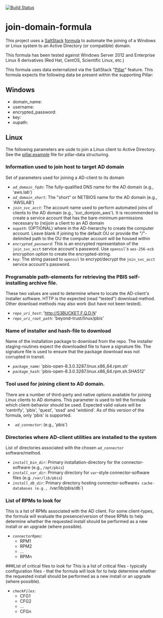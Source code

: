 [![Build Status](https://travis-ci.org/lorengordon/join-domain-formula.svg?branch=master)](https://travis-ci.org/lorengordon/join-domain-formula)


# join-domain-formula
This project uses a [SaltStack](http://saltstack.com/community/) [formula](https://docs.saltstack.com/en/latest/topics/development/conventions/formulas.html) to automate the joining of a Windows or Linux system to an Active Directory (or compatible) domain.

This formula has been tested against Windows Server 2012 and Enterprise Linux 6 derivatives (Red Hat, CentOS, Scientific Linux, etc.)

This formula uses data externalized via the SaltStack "[Pillar](https://docs.saltstack.com/en/latest/topics/pillar/)" feature. This formula expects the following data be present within the supporting Pillar:

## Windows
- domain_name:
- username:
- encrypted_password:
- key:
- oupath:

## Linux
The following parameters are usde to join a Linux client to Active Directory. See the [pillar.example](pillar.example) file for pillar-data structuring.

### Information used to join host to target AD domain
Set of parameters used for joining a AD-client to its domain
- *`ad_domain_fqdn`*: The fully-qualified DNS name for the AD domain (e.g., 'aws.lab')
- *`ad_domain_short`*: The "short" or NETBIOS name for the AD domain (e.g., 'AWSLAB')
- *`join_svc_acct`*: The account name used to perform automated joins of clients to the AD domain (e.g., 'svc_domjoin_aws'). It is recommended to create a service account that has the bare-minimum permissions necessary to (re)join a client to an AD domain
- *`oupath`*: (OPTIONAL) where in the AD-hierarchy to create the computer account. Leave blank if joining to the default OU or provide the "/"-delimited path to the OU the computer account will be housed within
- *`encrypted_password`*: This is an encrypted representation of the `join_svc_acct` service account's password. Use `openssl`'s `aes-256-ecb` encryption option to create the encrypted-string.
- *`key`*: The string passed to `openssl` to encrypt/decrypt the `join_svc_acct` service account's password.

### Programable path-elements for retrieving the PBIS self-installing archive file.
These two values are used to determine where to locate the AD-client's installer software. HTTP is the expected (read "tested") download method. Other download methods may also work (but have not been tested).
- *`repo_uri_host`*: 'http://S3BUCKET.F.Q.D.N'
- *`repo_uri_root_path`*: 'beyond-trust/linux/pbis'
  
### Name of installer and hash-file to download
Name of the installation package to download from the repo. The installer staging-routines expect the downloaded file to have a signature file. The signature file is used to ensure that the package download was not corrupted in transit.
- *`package_name`*: 'pbis-open-8.3.0.3287.linux.x86_64.rpm.sh'
- *`package_hash`*: 'pbis-open-8.3.0.3287.linux.x86_64.rpm.sh.SHA512'
  
### Tool used for joining client to AD domain.
There are a number of third-party and native options available for joining Linux clients to AD domains. This parameter is used to tell the formula which client-behavior should be used. Expected valid values will be 'centrify', 'pbis', 'quest', 'sssd' and 'winbind'. As of this version of the formula, only 'pbis' is supported.
- *` ad_connector`*: (e.g., 'pbis')
  
### Directories where AD-client utilities are installed to the system
List of directories associated with the chosen `ad_connector` software/method.
- *`install_bin_dir`*: Primary installation-directory for the connector-software (e.g., `/opt/pbis`)
- *`install_var_dir`*: Primary directory for `var`-style connector-software files (e.g. `/var/lib/pbis`)
- *`install_db_dir`*: Primary directory hosting connector-software`s cache-databases (e.g., `/var/lib/pbis/db`)
  
### List of RPMs to look for
This is a list of RPMs associated with the AD client. For some client-types, the formula will evaluate the presence/version of these RPMs to help determine whether the requested install should be performed as a new install or an upgrade (where possible).
- *`connectorRpms`*:
  - RPM1
  - RPM2
  - ...
  - RPMn

###List of critical files to look for
This is a list of critical files - typically configuration files - that the formula will look for to help determine whether the requested install should be performed as a new install or an upgrade (where possible).
- *`checkFiles`*:
  - CFG1
  - CFG2
  - ...
  - CFGn
